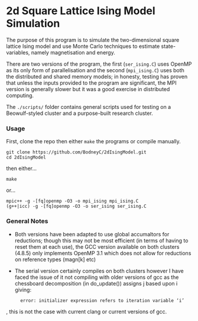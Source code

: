 2d Square Lattice Ising Model Simulation
=========================

The purpose of this program is to simulate the two-dimensional square lattice Ising model and use Monte Carlo techniques to estimate state-variables, namely magnetisation and energy. 

There are two versions of the program, the first (`ser_ising.C`) uses OpenMP as its only form of parallelisation and the second (`mpi_ising.C`) uses both the distributed and shared memory models; in honesty, testing has proven that unless the inputs provided to the program are significant, the MPI version is generally slower but it was a good exercise in distributed computing.

The `./scripts/` folder contains general scripts used for testing on a Beowulf-styled cluster and a purpose-built research cluster.

### Usage

First, clone the repo then either `make` the programs or compile manually.

    git clone https://github.com/BodneyC/2dIsingModel.git
    cd 2dIsingModel

then either...

    make

or...

    mpic++ -g -[fq]openmp -O3 -o mpi_ising mpi_ising.C
    (g++|icc) -g -[fq]openmp -O3 -o ser_ising ser_ising.C

### General Notes

- Both versions have been adapted to use global accumaltors for reductions; though this may not be most efficient (in terms of having to reset them at each use), the GCC version available on both clusters (4.8.5) only implements OpenMP 3.1 which does not allow for reductions on reference types (magn[k] etc)

- The serial version certainly compiles on both clusters however I have faced the issue of it not compiling with older versions of gcc as the chessboard decomposition (in do_update()) assigns j based upon i giving:

        error: initializer expression refers to iteration variable ‘i’

, this is not the case with current clang or current versions of gcc.


